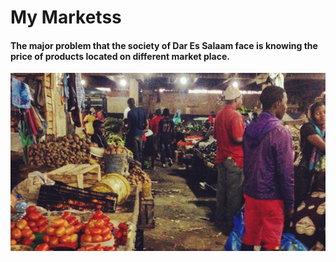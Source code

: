 # My Marketss
<h4>The major problem that the society of Dar Es Salaam face is knowing the price of products located on different market place.</h4>
<img src="https://github.com/fakimakame/MyMarket/blob/master/kisutu.jpg?raw=true"/>
